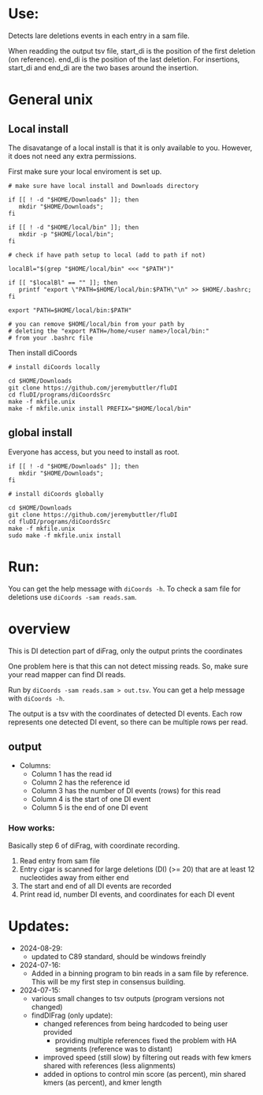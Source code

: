 # Use:

Detects lare deletions events in each entry in a sam file.

When readding the output tsv file, start_di is the position
  of the first deletion (on reference). end_di is the
  position of the last deletion. For insertions, start_di
  and end_di are the two bases around the insertion.

# General unix

## Local install

The disavatange of a local install is that it is only
  available to you. However, it does not need any extra
  permissions.

First make sure your local enviroment is set up.

```
# make sure have local install and Downloads directory

if [[ ! -d "$HOME/Downloads" ]]; then
   mkdir "$HOME/Downloads";
fi

if [[ ! -d "$HOME/local/bin" ]]; then
   mkdir -p "$HOME/local/bin";
fi

# check if have path setup to local (add to path if not)

localBl="$(grep "$HOME/local/bin" <<< "$PATH")"

if [[ "$localBl" == "" ]]; then
   printf "export \"PATH=$HOME/local/bin:$PATH\"\n" >> $HOME/.bashrc;
fi

export "PATH=$HOME/local/bin:$PATH"

# you can remove $HOME/local/bin from your path by
# deleting the "export PATH=/home/<user name>/local/bin:"
# from your .bashrc file
```

Then install diCoords

```
# install diCoords locally

cd $HOME/Downloads
git clone https://github.com/jeremybuttler/fluDI
cd fluDI/programs/diCoordsSrc
make -f mkfile.unix
make -f mkfile.unix install PREFIX="$HOME/local/bin"
```

## global install

Everyone has access, but you need to install as root.

```
if [[ ! -d "$HOME/Downloads" ]]; then
   mkdir "$HOME/Downloads";
fi

# install diCoords globally

cd $HOME/Downloads
git clone https://github.com/jeremybuttler/fluDI
cd fluDI/programs/diCoordsSrc
make -f mkfile.unix
sudo make -f mkfile.unix install
```

# Run:

You can get the help message with `diCoords -h`. To check
  a sam file for deletions use `diCoords -sam reads.sam`.

# overview

This is DI detection part of diFrag, only the output
  prints the coordinates 

One problem here is that this can not detect missing
  reads. So, make sure your read mapper can find DI reads.

Run by `diCoords -sam reads.sam > out.tsv`. You can get
  a help message with `diCoords -h`.

The output is a tsv with the coordinates of detected
  DI events. Each row represents one detected DI event,
  so there can be multiple rows per read.

## output

- Columns:
  - Column 1 has the read id
  - Column 2 has the reference id
  - Column 3 has the number of DI events (rows) for this
    read
  - Column 4 is the start of one DI event
  - Column 5 is the end of one DI event

### How works:

Basically step 6 of diFrag, with coordinate recording.

1. Read entry from sam file
2. Entry cigar is scanned for large deletions (DI)
   (>= 20) that are at least 12 nucleotides away from
   either end
3. The start and end of all DI events are recorded
4. Print read id, number DI events, and coordinates
   for each DI event

# Updates:

- 2024-08-29:
  - updated to C89 standard, should be windows freindly
- 2024-07-16:
  - Added in a binning program to bin reads in a sam file
    by reference. This will be my first step in consensus
    building.
- 2024-07-15:
  - various small changes to tsv outputs (program
    versions not changed)
  - findDIFrag (only update):
    - changed references from being hardcoded to being
      user provided
      - providing multiple references fixed the problem
        with HA segments (reference was to distant)
    - improved speed (still slow) by filtering out reads
      with few kmers shared with references (less
      alignments)
    - added in options to control min score (as percent),
      min shared kmers (as percent), and kmer length

